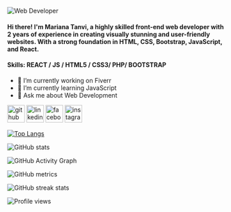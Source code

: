 
![Web Developer](https://scontent.fdac7-1.fna.fbcdn.net/v/t39.30808-6/361201442_817337193333730_4029100134614201967_n.png?stp=dst-png_p240x240&_nc_cat=104&ccb=1-7&_nc_sid=e3f864&_nc_eui2=AeE8zPPPuDdH7ZGRiYf0nuvOOF0bLQTG4WM4XRstBMbhYzDkYhjeSI-5Jn4GVggqDhvlKIzHewlJimfWj3wdjTWl&_nc_ohc=HCK0UdzhyMAAX8_37KP&_nc_ht=scontent.fdac7-1.fna&oh=00_AfCBeAyn1uYmbTOWDBi0EYBuCC9KqjOG2SDIc-66ZTXO8A&oe=64B81475)

#### Hi there! I'm Mariana Tanvi, a highly skilled front-end web developer with 2 years of experience in creating visually stunning and user-friendly websites. With a strong foundation in HTML, CSS, Bootstrap, JavaScript, and React.


#### Skills: REACT / JS / HTML5 / CSS3/ PHP/ BOOTSTRAP



- 🔭 I’m currently working on Fiverr 
- 🌱 I’m currently learning JavaScript 
- 💬 Ask me about Web Development



[<img src='https://cdn.jsdelivr.net/npm/simple-icons@3.0.1/icons/github.svg' alt='github' height='40'>](https://github.com/marianatanvi)  [<img src='https://cdn.jsdelivr.net/npm/simple-icons@3.0.1/icons/linkedin.svg' alt='linkedin' height='40'>](https://www.linkedin.com/in/marianatanvi/)  [<img src='https://cdn.jsdelivr.net/npm/simple-icons@3.0.1/icons/facebook.svg' alt='facebook' height='40'>](https://www.facebook.com/marianatanvi)  [<img src='https://cdn.jsdelivr.net/npm/simple-icons@3.0.1/icons/instagram.svg' alt='instagram' height='40'>](https://www.instagram.com/tanvitalukder/)  












[![Top Langs](https://github-readme-stats.vercel.app/api/top-langs/?username=marianatanvi)](https://github.com/anuraghazra/github-readme-stats)

![GitHub stats](https://github-readme-stats.vercel.app/api?username=marianatanvi&show_icons=true&count_private=true)  

![GitHub Activity Graph](https://activity-graph.herokuapp.com/graph?username=marianatanvi)  

![GitHub metrics](https://metrics.lecoq.io/marianatanvi)  

![GitHub streak stats](https://streak-stats.demolab.com/?user=marianatanvi)  

![Profile views](https://gpvc.arturio.dev/marianatanvi)  
